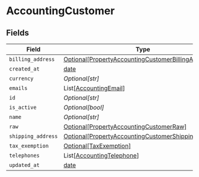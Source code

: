 # AccountingCustomer


## Fields

| Field                                                                                                                   | Type                                                                                                                    | Required                                                                                                                | Description                                                                                                             |
| ----------------------------------------------------------------------------------------------------------------------- | ----------------------------------------------------------------------------------------------------------------------- | ----------------------------------------------------------------------------------------------------------------------- | ----------------------------------------------------------------------------------------------------------------------- |
| `billing_address`                                                                                                       | [Optional[PropertyAccountingCustomerBillingAddress]](../../models/shared/propertyaccountingcustomerbillingaddress.md)   | :heavy_minus_sign:                                                                                                      | N/A                                                                                                                     |
| `created_at`                                                                                                            | [date](https://docs.python.org/3/library/datetime.html#date-objects)                                                    | :heavy_minus_sign:                                                                                                      | N/A                                                                                                                     |
| `currency`                                                                                                              | *Optional[str]*                                                                                                         | :heavy_minus_sign:                                                                                                      | N/A                                                                                                                     |
| `emails`                                                                                                                | List[[AccountingEmail](../../models/shared/accountingemail.md)]                                                         | :heavy_minus_sign:                                                                                                      | N/A                                                                                                                     |
| `id`                                                                                                                    | *Optional[str]*                                                                                                         | :heavy_minus_sign:                                                                                                      | N/A                                                                                                                     |
| `is_active`                                                                                                             | *Optional[bool]*                                                                                                        | :heavy_minus_sign:                                                                                                      | N/A                                                                                                                     |
| `name`                                                                                                                  | *Optional[str]*                                                                                                         | :heavy_minus_sign:                                                                                                      | N/A                                                                                                                     |
| `raw`                                                                                                                   | [Optional[PropertyAccountingCustomerRaw]](../../models/shared/propertyaccountingcustomerraw.md)                         | :heavy_minus_sign:                                                                                                      | N/A                                                                                                                     |
| `shipping_address`                                                                                                      | [Optional[PropertyAccountingCustomerShippingAddress]](../../models/shared/propertyaccountingcustomershippingaddress.md) | :heavy_minus_sign:                                                                                                      | N/A                                                                                                                     |
| `tax_exemption`                                                                                                         | [Optional[TaxExemption]](../../models/shared/taxexemption.md)                                                           | :heavy_minus_sign:                                                                                                      | N/A                                                                                                                     |
| `telephones`                                                                                                            | List[[AccountingTelephone](../../models/shared/accountingtelephone.md)]                                                 | :heavy_minus_sign:                                                                                                      | N/A                                                                                                                     |
| `updated_at`                                                                                                            | [date](https://docs.python.org/3/library/datetime.html#date-objects)                                                    | :heavy_minus_sign:                                                                                                      | N/A                                                                                                                     |
